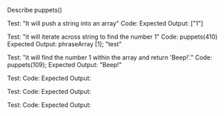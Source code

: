 Describe puppets()

Test: "It will push a string into an array"
Code:
Expected Output: ["1"]

Test: "it will iterate across string to find the number 1"
Code: puppets(410)
Expected Output: phraseArray [1]; "test"

Test: "it will find the number 1 within the array and return 'Beep!'."
Code: puppets(109);
Expected Output: "Beep!"

Test: 
Code:
Expected Output:

Test: 
Code:
Expected Output:

Test: 
Code:
Expected Output: